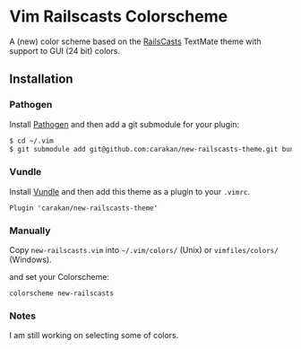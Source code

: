 # Vim Railscasts Colorscheme

A (new) color scheme based on the [RailsCasts](http://railscasts.com) TextMate theme 
with support to GUI (24 bit) colors.


## Installation

### Pathogen

Install [Pathogen](https://github.com/tpope/vim-pathogen) and then add a 
git submodule for your plugin:

```sh
$ cd ~/.vim
$ git submodule add git@github.com:carakan/new-railscasts-theme.git bundle/railscasts-theme
```

### Vundle

Install [Vundle](https://github.com/gmarik/Vundle.vim) and then add this theme
as a plugin to your `.vimrc`.

```
Plugin 'carakan/new-railscasts-theme'
```

### Manually

Copy `new-railscasts.vim` into `~/.vim/colors/` (Unix) or 
`vimfiles/colors/` (Windows).

and set your Colorscheme:

```
colorscheme new-railscasts
```

### Notes

I am still working on selecting some of colors.

